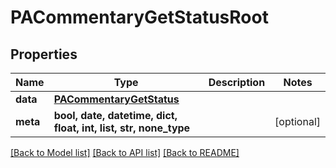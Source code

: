 # PACommentaryGetStatusRoot


## Properties
Name | Type | Description | Notes
------------ | ------------- | ------------- | -------------
**data** | [**PACommentaryGetStatus**](PACommentaryGetStatus.md) |  | 
**meta** | **bool, date, datetime, dict, float, int, list, str, none_type** |  | [optional] 

[[Back to Model list]](../README.md#documentation-for-models) [[Back to API list]](../README.md#documentation-for-api-endpoints) [[Back to README]](../README.md)


